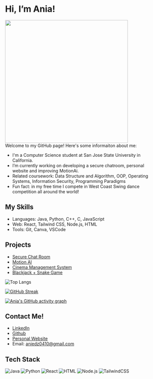 # Hi, I’m Ania! <br>
<img src="https://media.giphy.com/media/L1R1tvI9svkIWwpVYr/giphy.gif" width="400" /> <br>
Welcome to my GitHub page! Here's some informaiton about me:
- I'm a Computer Science student at San Jose State University in California.
- I’m currently working on developing a secure chatroom, personal website and improving MotionAi.
- Related coursework: Data Structure and Algorithm, OOP, Operating Systems, Information Security, Programming Paradigms
- Fun fact: in my free time I compete in West Coast Swing dance competition all around the world!


## My Skills
- Languages: Java, Python, C++, C, JavaScript
- Web: React, Tailwind CSS, Node.js, HTML
- Tools: Git, Canva, VSCode

## Projects
- [Secure Chat Room](https://github.com/yourusername/secure-chat)
- [Motion AI](https://github.com/AniaNiedzialek/motion_ai)
- [Cinema Management System](https://github.com/AniaNiedzialek/2024-CS151-07-Cinema_Mangement_System)
- [Blackjack + Snake Game](https://github.com/yourusername/game-manager)

  
![Top Langs](https://github-readme-stats.vercel.app/api/top-langs/?username=anianiedzialek&layout=compact&theme=radical)

[![GitHub Streak](https://streak-stats.demolab.com?user=anianiedzialek)](https://git.io/streak-stats)

[![Ania's GitHub activity graph](https://github-readme-activity-graph.vercel.app/graph?username=anianiedzialek&theme=dracula)](https://github.com/ashutosh00710/github-readme-activity-graph)



## Contact Me!

- [LinkedIn](https://linkedin.com/in/akniedzialek)
- [Github](https://anianiedzialek.github.io)
- [Personal Website](https://anianiedzialek.github.io/mywebsite/)
- Email: aniedz0410@gmail.com

## Tech Stack

![Java](https://img.shields.io/badge/Java-ED8B00?style=flat&logo=java&logoColor=white)
![Python](https://img.shields.io/badge/Python-3776AB?style=flat&logo=python&logoColor=white)
![React](https://img.shields.io/badge/React-61DAFB?style=flat&logo=react&logoColor=white)
![HTML](https://img.shields.io/badge/HTML-af78cc?style=flat&logo=html&logoColor=white)
![Node.js](https://img.shields.io/badge/Node.js-339933?style=flat&logo=nodedotjs&logoColor=white)
![TailwindCSS](https://img.shields.io/badge/TailwindCSS-38B2AC?style=flat&logo=tailwind-css&logoColor=white)
